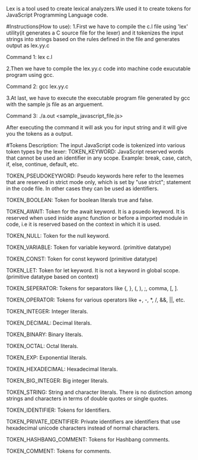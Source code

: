 Lex is a tool used to create lexical analyzers.We used it to create tokens for JavaScript Programming Language code.

#Instructions(How to use):
1.First we have to compile the c.l file using 'lex' utility(it generates a C source file for the lexer)
and it tokenizes the input strings into strings based on the rules defined in the file and generates output as lex.yy.c

Command 1: lex c.l

2.Then we have to compile the lex.yy.c code into machine code exucutable program using gcc.

Command 2: gcc lex.yy.c

3.At last, we have to execute the executable program file generated by gcc with the sample js file as an arguement.

Command 3: ./a.out <sample_javascript_file.js>

After executing the command it will ask you for input string and it will give you the tokens as a output.


#Tokens Description:
The input JavaScript code is tokenized into various token types by the lexer:
TOKEN_KEYWORD: JavaScript reserved words that cannot be used an identifier in any scope. Example: break, case, catch, if, else, continue, default, etc.

TOKEN_PSEUDOKEYWORD: Pseudo keywords here refer to the lexemes that are reserved in strict mode only, which is set by "use strict"; statement in the code file. In other cases they can be used as identifiers.

TOKEN_BOOLEAN: Token for boolean literals true and false.

TOKEN_AWAIT: Token for the await keyword. It is a psuedo keyword. It is reserved when used inside async function or before a imported module in code, i.e it is reserved based on the context in which it is used.

TOKEN_NULL: Token for the null keyword.

TOKEN_VARIABLE: Token for variable keyword. (primitive datatype)

TOKEN_CONST: Token for const keyword (primitive datatype)

TOKEN_LET: Token for let keyword. It is not a keyword in global scope. (primitive datatype based on context)

TOKEN_SEPERATOR: Tokens for separators like {, }, (, ), ;, comma, [, ].

TOKEN_OPERATOR: Tokens for various operators like +, -, *, /, &&, ||, etc.

TOKEN_INTEGER: Integer literals.

TOKEN_DECIMAL: Decimal literals.

TOKEN_BINARY: Binary literals.

TOKEN_OCTAL: Octal literals.

TOKEN_EXP: Exponential literals.

TOKEN_HEXADECIMAL: Hexadecimal literals.

TOKEN_BIG_INTEGER: Big integer literals.

TOKEN_STRING: String and character literals. There is no distinction among strings and characters in terms of double quotes or single quotes.

TOKEN_IDENTIFIER: Tokens for Identifiers.

TOKEN_PRIVATE_IDENTIFIER: Private identifiers are identifiers that use hexadecimal unicode characters instead of normal characters. 

TOKEN_HASHBANG_COMMENT: Tokens for Hashbang comments.

TOKEN_COMMENT: Tokens for comments.
